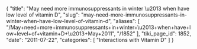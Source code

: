 {
  "title": "May need more immunosuppressants in winter \u2013 when have low level of vitamin D",
  "slug": "may-need-more-immunosuppressants-in-winter-when-have-low-level-of-vitamin-d",
  "aliases": [
    "/May+need+more+immunosuppressants+in+winter+\u2013+when+have+low+level+of+vitamin+D+\u2013+May+2011",
    "/1852"
  ],
  "tiki_page_id": 1852,
  "date": "2011-07-22",
  "categories": [
    "Interactions with Vitamin D"
  ]
}

